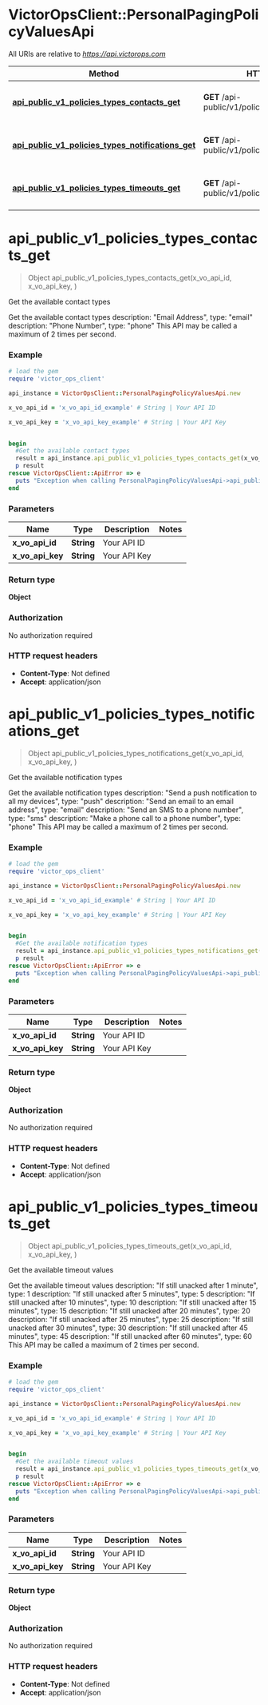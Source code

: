 # VictorOpsClient::PersonalPagingPolicyValuesApi

All URIs are relative to *https://api.victorops.com*

| Method                                                                                                                                | HTTP request                                        | Description                          |
| ------------------------------------------------------------------------------------------------------------------------------------- | --------------------------------------------------- | ------------------------------------ |
| [**api_public_v1_policies_types_contacts_get**](PersonalPagingPolicyValuesApi.md#api_public_v1_policies_types_contacts_get)           | **GET** /api-public/v1/policies/types/contacts      | Get the available contact types      |
| [**api_public_v1_policies_types_notifications_get**](PersonalPagingPolicyValuesApi.md#api_public_v1_policies_types_notifications_get) | **GET** /api-public/v1/policies/types/notifications | Get the available notification types |
| [**api_public_v1_policies_types_timeouts_get**](PersonalPagingPolicyValuesApi.md#api_public_v1_policies_types_timeouts_get)           | **GET** /api-public/v1/policies/types/timeouts      | Get the available timeout values     |

# **api_public_v1_policies_types_contacts_get**

> Object api_public_v1_policies_types_contacts_get(x_vo_api_id, x_vo_api_key, )

Get the available contact types

Get the available contact types description: \"Email Address\", type: \"email\" description: \"Phone Number\", type: \"phone\" This API may be called a maximum of 2 times per second.

### Example

```ruby
# load the gem
require 'victor_ops_client'

api_instance = VictorOpsClient::PersonalPagingPolicyValuesApi.new

x_vo_api_id = 'x_vo_api_id_example' # String | Your API ID

x_vo_api_key = 'x_vo_api_key_example' # String | Your API Key


begin
  #Get the available contact types
  result = api_instance.api_public_v1_policies_types_contacts_get(x_vo_api_id, x_vo_api_key, )
  p result
rescue VictorOpsClient::ApiError => e
  puts "Exception when calling PersonalPagingPolicyValuesApi->api_public_v1_policies_types_contacts_get: #{e}"
end
```

### Parameters

| Name             | Type       | Description  | Notes |
| ---------------- | ---------- | ------------ | ----- |
| **x_vo_api_id**  | **String** | Your API ID  |
| **x_vo_api_key** | **String** | Your API Key |

### Return type

**Object**

### Authorization

No authorization required

### HTTP request headers

- **Content-Type**: Not defined
- **Accept**: application/json

# **api_public_v1_policies_types_notifications_get**

> Object api_public_v1_policies_types_notifications_get(x_vo_api_id, x_vo_api_key, )

Get the available notification types

Get the available notification types description: \"Send a push notification to all my devices\", type: \"push\" description: \"Send an email to an email address\", type: \"email\" description: \"Send an SMS to a phone number\", type: \"sms\" description: \"Make a phone call to a phone number\", type: \"phone\" This API may be called a maximum of 2 times per second.

### Example

```ruby
# load the gem
require 'victor_ops_client'

api_instance = VictorOpsClient::PersonalPagingPolicyValuesApi.new

x_vo_api_id = 'x_vo_api_id_example' # String | Your API ID

x_vo_api_key = 'x_vo_api_key_example' # String | Your API Key


begin
  #Get the available notification types
  result = api_instance.api_public_v1_policies_types_notifications_get(x_vo_api_id, x_vo_api_key, )
  p result
rescue VictorOpsClient::ApiError => e
  puts "Exception when calling PersonalPagingPolicyValuesApi->api_public_v1_policies_types_notifications_get: #{e}"
end
```

### Parameters

| Name             | Type       | Description  | Notes |
| ---------------- | ---------- | ------------ | ----- |
| **x_vo_api_id**  | **String** | Your API ID  |
| **x_vo_api_key** | **String** | Your API Key |

### Return type

**Object**

### Authorization

No authorization required

### HTTP request headers

- **Content-Type**: Not defined
- **Accept**: application/json

# **api_public_v1_policies_types_timeouts_get**

> Object api_public_v1_policies_types_timeouts_get(x_vo_api_id, x_vo_api_key, )

Get the available timeout values

Get the available timeout values description: \"If still unacked after 1 minute\", type: 1 description: \"If still unacked after 5 minutes\", type: 5 description: \"If still unacked after 10 minutes\", type: 10 description: \"If still unacked after 15 minutes\", type: 15 description: \"If still unacked after 20 minutes\", type: 20 description: \"If still unacked after 25 minutes\", type: 25 description: \"If still unacked after 30 minutes\", type: 30 description: \"If still unacked after 45 minutes\", type: 45 description: \"If still unacked after 60 minutes\", type: 60 This API may be called a maximum of 2 times per second.

### Example

```ruby
# load the gem
require 'victor_ops_client'

api_instance = VictorOpsClient::PersonalPagingPolicyValuesApi.new

x_vo_api_id = 'x_vo_api_id_example' # String | Your API ID

x_vo_api_key = 'x_vo_api_key_example' # String | Your API Key


begin
  #Get the available timeout values
  result = api_instance.api_public_v1_policies_types_timeouts_get(x_vo_api_id, x_vo_api_key, )
  p result
rescue VictorOpsClient::ApiError => e
  puts "Exception when calling PersonalPagingPolicyValuesApi->api_public_v1_policies_types_timeouts_get: #{e}"
end
```

### Parameters

| Name             | Type       | Description  | Notes |
| ---------------- | ---------- | ------------ | ----- |
| **x_vo_api_id**  | **String** | Your API ID  |
| **x_vo_api_key** | **String** | Your API Key |

### Return type

**Object**

### Authorization

No authorization required

### HTTP request headers

- **Content-Type**: Not defined
- **Accept**: application/json
